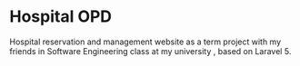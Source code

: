 # Hospital OPD
  Hospital reservation and management website as a term project with my friends in Software Engineering class at my university , based on Laravel 5.

